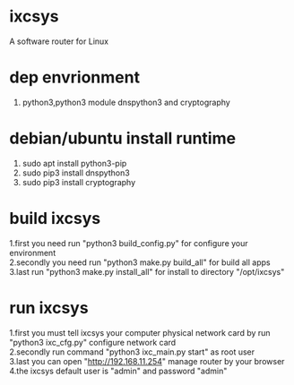 # ixcsys
A software router for Linux

# dep envrionment
1. python3,python3 module dnspython3 and cryptography


# debian/ubuntu install runtime
1. sudo apt install python3-pip
2. sudo pip3 install dnspython3
3. sudo pip3 install cryptography

# build ixcsys
1.first you need run "python3 build_config.py" for configure your environment   
2.secondly you need run "python3 make.py build_all" for build all apps    
3.last run "python3 make.py install_all" for install to directory "/opt/ixcsys"    


# run ixcsys
1.first you must tell ixcsys your computer physical network card by run "python3 ixc_cfg.py" configure network card   
2.secondly run command "python3 ixc_main.py start" as root user   
3.last you can open "http://192.168.11.254" manage router by your browser  
4.the ixcsys default user is "admin" and password "admin"
